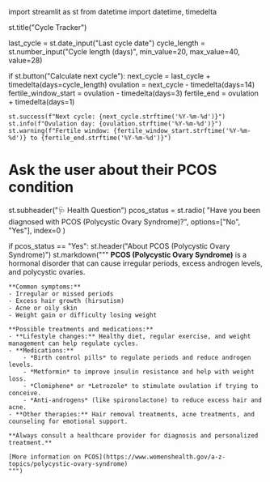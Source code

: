 import streamlit as st
from datetime import datetime, timedelta

st.title("Cycle Tracker")

last_cycle = st.date_input("Last cycle date")
cycle_length = st.number_input("Cycle length (days)", min_value=20, max_value=40, value=28)

if st.button("Calculate next cycle"):
    next_cycle = last_cycle + timedelta(days=cycle_length)
    ovulation = next_cycle - timedelta(days=14)
    fertile_window_start = ovulation - timedelta(days=3)
    fertile_end = ovulation + timedelta(days=1)

    st.success(f"Next cycle: {next_cycle.strftime('%Y-%m-%d')}")
    st.info(f"Ovulation day: {ovulation.strftime('%Y-%m-%d')}")
    st.warning(f"Fertile window: {fertile_window_start.strftime('%Y-%m-%d')} to {fertile_end.strftime('%Y-%m-%d')}")

# Ask the user about their PCOS condition
st.subheader("🩺 Health Question")
pcos_status = st.radio(
    "Have you been diagnosed with PCOS (Polycystic Ovary Syndrome)?",
    options=["No", "Yes"],
    index=0
)

if pcos_status == "Yes":
    st.header("About PCOS (Polycystic Ovary Syndrome)")
    st.markdown("""
    **PCOS (Polycystic Ovary Syndrome)** is a hormonal disorder that can cause irregular periods, excess androgen levels, and polycystic ovaries.

    **Common symptoms:**
    - Irregular or missed periods
    - Excess hair growth (hirsutism)
    - Acne or oily skin
    - Weight gain or difficulty losing weight

    **Possible treatments and medications:**
    - **Lifestyle changes:** Healthy diet, regular exercise, and weight management can help regulate cycles.
    - **Medications:**
        - *Birth control pills* to regulate periods and reduce androgen levels.
        - *Metformin* to improve insulin resistance and help with weight loss.
        - *Clomiphene* or *Letrozole* to stimulate ovulation if trying to conceive.
        - *Anti-androgens* (like spironolactone) to reduce excess hair and acne.
    - **Other therapies:** Hair removal treatments, acne treatments, and counseling for emotional support.

    **Always consult a healthcare provider for diagnosis and personalized treatment.**

    [More information on PCOS](https://www.womenshealth.gov/a-z-topics/polycystic-ovary-syndrome)
    """)
    

    
